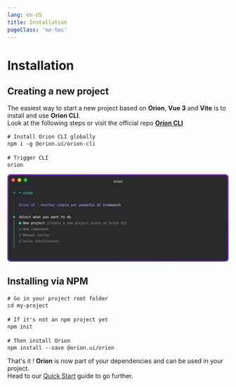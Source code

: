 ```yaml
---
lang: en-US
title: Installation
pageClass: 'no-toc'
---
```


# Installation

## Creating a new project

The easiest way to start a new project based on **Orion**, **Vue 3** and **Vite** is to install and use **Orion CLI**.\
Look at the following steps or visit the official repo [**Orion CLI**](https://github.com/orion-ui/orion-cli)

``` sh:no-line-numbers
# Install Orion CLI globally
npm i -g @orion.ui/orion-cli

# Trigger CLI
orion
```

![Orion CLI](./orion-cli-root.png)


## Installing via NPM

``` sh:no-line-numbers
# Go in your project root folder
cd my-project

# If it's not an npm project yet
npm init

# Then install Orion
npm install --save @orion.ui/orion
```

That's it ! **Orion** is now part of your dependencies and can be used in your project.\
Head to our [Quick Start](quick-start.md) guide to go further.
